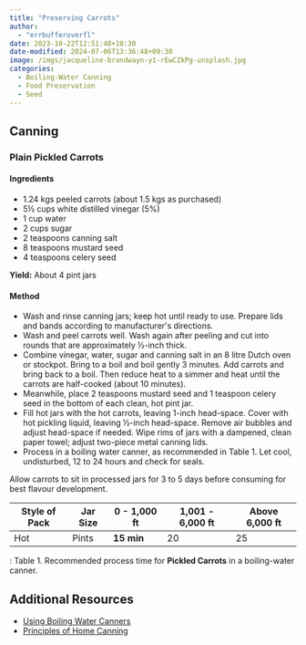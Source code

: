 ```yaml
---
title: "Preserving Carrots"
author:
  - "errbufferoverfl"
date: 2023-10-22T12:51:48+10:30
date-modified: 2024-07-06T13:36:48+09:30
image: /imgs/jacqueline-brandwayn-y1-rEwCZkPg-unsplash.jpg
categories:
  - Boiling-Water Canning
  - Food Preservation
  - Seed
---
```


## Canning

### Plain Pickled Carrots

#### Ingredients

- 1.24 kgs peeled carrots (about 1.5 kgs as purchased)
- 5½ cups white distilled vinegar (5%)
- 1 cup water
- 2 cups sugar
- 2 teaspoons canning salt
- 8 teaspoons mustard seed
- 4 teaspoons celery seed

**Yield:** About 4 pint jars

#### Method

- Wash and rinse canning jars; keep hot until ready to use. Prepare lids and bands according to manufacturer's directions.
- Wash and peel carrots well. Wash again after peeling and cut into rounds that are approximately ½-inch thick.
- Combine vinegar, water, sugar and canning salt in an 8 litre Dutch oven or stockpot. Bring to a boil and boil gently 3 minutes. Add carrots and bring back to a boil. Then reduce heat to a simmer and heat until the carrots are half-cooked (about 10 minutes).
- Meanwhile, place 2 teaspoons mustard seed and 1 teaspoon celery seed in the bottom of each clean, hot pint jar.
- Fill hot jars with the hot carrots, leaving 1-inch head-space. Cover with hot pickling liquid, leaving ½-inch head-space. Remove air bubbles and adjust head-space if needed. Wipe rims of jars with a dampened, clean paper towel; adjust two-piece metal canning lids.
- Process in a boiling water canner, as recommended in Table 1. Let cool, undisturbed, 12 to 24 hours and check for seals.

Allow carrots to sit in processed jars for 3 to 5 days before consuming for best flavour development.

| **Style of Pack** | **Jar Size** | **0 - 1,000 ft** | **1,001 - 6,000 ft** | **Above 6,000 ft** |
|---------------|---------------|---------------|---------------|---------------|
| Hot               | Pints        | **15 min**       | 20                   | 25                 |

: Table 1. Recommended process time for **Pickled Carrots** in a boiling-water canner.

## Additional Resources

- [Using Boiling Water Canners](https://nchfp.uga.edu/publications/uga/using_bw_canners.html#gsc.tab=0)
- [Principles of Home Canning](https://nchfp.uga.edu/publications/usda/GUIDE01_HomeCan_rev0715.pdf)
